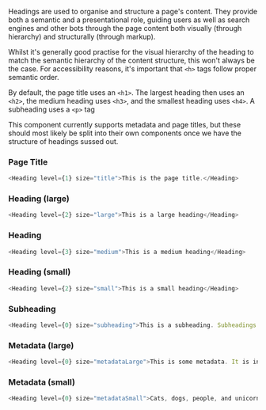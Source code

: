 Headings are used to organise and structure a page's content. They provide both a semantic and a presentational role, guiding users as well as search engines and other bots through the page content both visually (through hierarchy) and structurally (through markup).

Whilst it's generally good practise for the visual hierarchy of the heading to match the semantic hierarchy of the content structure, this won't always be the case. For accessibility reasons, it's important that `<h>` tags follow proper semantic order. 

By default, the page title uses an `<h1>`. The largest heading then uses an `<h2>`, the medium heading uses `<h3>`, and the smallest heading uses `<h4>`. A subheading uses a `<p>` tag 

This component currently supports metadata and page titles, but these should most likely be split into their own components once we have the structure of headings sussed out.

### Page Title
```js
<Heading level={1} size="title">This is the page title.</Heading>
```

### Heading (large)
```js
<Heading level={2} size="large">This is a large heading</Heading>
```

### Heading
```js
<Heading level={3} size="medium">This is a medium heading</Heading>
```

### Heading (small)
```js
<Heading level={2} size="small">This is a small heading</Heading>
```

### Subheading
```js
<Heading level={0} size="subheading">This is a subheading. Subheadings are intended to be used in a pair with a Heading.</Heading>
```

### Metadata (large)
```js
<Heading level={0} size="metadataLarge">This is some metadata. It is intended to be used for categorical data.</Heading>
```


### Metadata (small)
```js
<Heading level={0} size="metadataSmall">Cats, dogs, people, and unicorns.</Heading>
```

